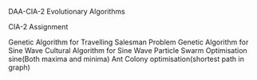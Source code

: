 DAA-CIA-2 Evolutionary Algorithms

CIA-2 Assignment

Genetic Algorithm for Travelling Salesman Problem
Genetic Algorithm for Sine Wave
Cultural Algorithm for Sine Wave
Particle Swarm Optimisation sine(Both maxima and minima)
Ant Colony optimisation(shortest path in graph)
